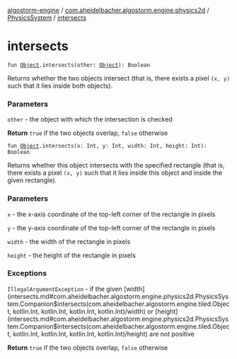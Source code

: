 [algostorm-engine](../../index.md) / [com.aheidelbacher.algostorm.engine.physics2d](../index.md) / [PhysicsSystem](index.md) / [intersects](.)

# intersects

`fun `[`Object`](../../com.aheidelbacher.algostorm.engine.tiled/-object/index.md)`.intersects(other: `[`Object`](../../com.aheidelbacher.algostorm.engine.tiled/-object/index.md)`): Boolean`

Returns whether the two objects intersect (that is, there exists a
pixel `(x, y)` such that it lies inside both objects).

### Parameters

`other` - the object with which the intersection is checked

**Return**
`true` if the two objects overlap, `false` otherwise

`fun `[`Object`](../../com.aheidelbacher.algostorm.engine.tiled/-object/index.md)`.intersects(x: Int, y: Int, width: Int, height: Int): Boolean`

Returns whether this object intersects with the specified rectangle
(that is, there exists a pixel `(x, y)` such that it lies inside this
object and inside the given rectangle).

### Parameters

`x` - the x-axis coordinate of the top-left corner of the
rectangle in pixels

`y` - the y-axis coordinate of the top-left corner of the
rectangle in pixels

`width` - the width of the rectangle in pixels

`height` - the height of the rectangle in pixels

### Exceptions

`IllegalArgumentException` - if the given [width](intersects.md#com.aheidelbacher.algostorm.engine.physics2d.PhysicsSystem.Companion$intersects(com.aheidelbacher.algostorm.engine.tiled.Object, kotlin.Int, kotlin.Int, kotlin.Int, kotlin.Int)/width) or [height](intersects.md#com.aheidelbacher.algostorm.engine.physics2d.PhysicsSystem.Companion$intersects(com.aheidelbacher.algostorm.engine.tiled.Object, kotlin.Int, kotlin.Int, kotlin.Int, kotlin.Int)/height) are
not positive

**Return**
`true` if the two objects overlap, `false` otherwise

